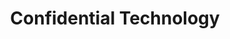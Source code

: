 ---
#preview
title: Confidential Technology
image: /img/works/thumbnail/7.jpg
category: Logos
category_slug: logos
#portfolio image size for masonry layout: horizontal, vertical, square
masonrySize: horizontal

#full details
description:
  title: Description
  content: "
      <p>Perferendis modi tempora, minus facere! Animi ipsam explicabo beatae soluta qui repellat minus perspiciatis placeat doloribus praesentium laborum debitis error sed ex nisi, ipsum ad obcaecati assumenda ut recusandae. Vero, voluptate, magni unde accusantium vel ducimus expedita!</p>
  "
  button:
    label: Read More
    link: https://www.behance.net/gallery/83236527/VIE

details:
  title: Project details
  items:
    - label: Order Date
      value: 24.01.2024

    - label: Final Date
      value: 12.02.2024

    - label: Status
      value: Completed

    - label: Client
      value: Envato Market

    - label: Location
      value: Ukraine, Lviv

carousel:
  - image: /img/works/thumbnail/1.jpg
    alt: image

  - image: /img/works/thumbnail/7.jpg
    alt: image

  - image: /img/works/thumbnail/4.jpg
    alt: image

  - image: /img/works/thumbnail/5.jpg
    alt: image

  - image: /img/works/thumbnail/3.jpg
    alt: image
---